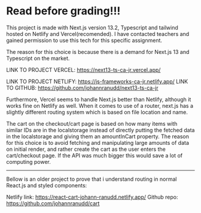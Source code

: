 # Read before grading!!!

This project is made with Next.js version 13.2, Typescript and tailwind hosted on Netlify and Vercel(recomended). I have contacted teachers and gained permission to use this tech for this specific assignment.

The reason for this choice is because there is a demand for Next.js 13 and Typescript on the market.

LINK TO PROJECT VERCEL: https://next13-ts-ca-jr.vercel.app/

LINK TO PROJECT NETLIFY: https://js-frameworks-ca-jr.netlify.app/
LINK TO GITHUB: https://github.com/johannranudd/next13-ts-ca-jr

Furthermore, Vercel seems to handle Next.js better than Netlify, although it works fine on Netlify as well. When it comes to use of a router, next.js has a slightly different routing system which is based on file location and name. 

The cart on the checkout/cart page is based on how many items with similar IDs are in the localstorage instead of directly putting the fetched data in the localstorage and giving them an amountInCart property. The reason for this choice is to avoid fetching and manipulating large amounts of data on initial render, and rather create the cart as the user enters the cart/checkout page. If the API was much bigger this would save a lot of computing power.

----------------------------------------------------------------------------------------------------------
Bellow is an older project to prove that i understand routing in normal React.js and styled components:

Netlify link: https://react-cart-johann-ranudd.netlify.app/
Github repo: https://github.com/johannranudd/cart

